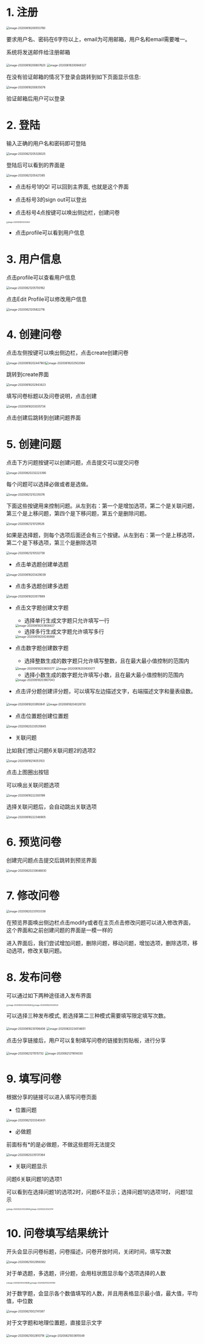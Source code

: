 # 1. 注册

<img src="../miaochenlu.github.io/assets/images/image-20200618200553780.png" alt="image-20200618200553780" style="zoom:50%;" />

要求用户名、密码在6字符以上，email为可用邮箱，用户名和email需要唯一。

系统将发送邮件给注册邮箱

<img src="../miaochenlu.github.io/assets/images/image-20200618200607620.png" alt="image-20200618200607620" style="zoom:50%;" />

<img src="../miaochenlu.github.io/assets/images/image-20200618200948327.png" alt="image-20200618200948327" style="zoom:50%;" />

在没有验证邮箱的情况下登录会跳转到如下页面显示信息:



<img src="../miaochenlu.github.io/assets/images/image-20200618200835076.png" alt="image-20200618200835076" style="zoom:50%;" />

验证邮箱后用户可以登录



# 2. 登陆

输入正确的用户名和密码即可登陆

<img src="../miaochenlu.github.io/assets/images/image-20200621205328025.png" alt="image-20200621205328025" style="zoom:50%;" />

登陆后可以看到的界面是

<img src="../miaochenlu.github.io/assets/images/image-20200621205421385.png" alt="image-20200621205421385" style="zoom:50%;" />

* 点击标号1的Q! 可以回到主界面, 也就是这个界面

* 点击标号3的sign out可以登出

* 点击标号4点按键可以唤出侧边栏，创建问卷

<img src="../miaochenlu.github.io/assets/images/image-20200618202502064.png" alt="image-20200618202502064" style="zoom:30%;" />

* 点击profile可以看到用户信息



# 3. 用户信息

点击profile可以查看用户信息

<img src="../miaochenlu.github.io/assets/images/image-20200621205700162.png" alt="image-20200621205700162" style="zoom:50%;" />

 点击Edit Profile可以修改用户信息

<img src="../miaochenlu.github.io/assets/images/image-20200621205822716.png" alt="image-20200621205822716" style="zoom:50%;" />



# 4. 创建问卷

点击左侧按键可以唤出侧边栏，点击create创建问卷

<img src="../miaochenlu.github.io/assets/images/image-20200618202447903.png" alt="image-20200618202447903" style="zoom:50%;" /><img src="../miaochenlu.github.io/assets/images/image-20200618202502064.png" alt="image-20200618202502064" style="zoom:50%;" />

跳转到create界面 

<img src="../miaochenlu.github.io/assets/images/image-20200618202943423.png" alt="image-20200618202943423" style="zoom:50%;" />

填写问卷标题以及问卷说明，点击创建

<img src="../miaochenlu.github.io/assets/images/image-20200618203035734.png" alt="image-20200618203035734" style="zoom:50%;" />

点击创建后跳转到创建问题界面





# 5. 创建问题

点击下方问题按键可以创建问题，点击提交可以提交问卷

<img src="../miaochenlu.github.io/assets/images/image-20200620232223390.png" alt="image-20200620232223390" style="zoom:50%;" />

每个问题可以选择必做或者是选做。

<img src="../miaochenlu.github.io/assets/images/image-20200621210235076.png" alt="image-20200621210235076" style="zoom:50%;" />

下面这些按键用来控制问题。从左到右：第一个是增加选项，第二个是关联问题，第三个是上移问题，第四个是下移问题，第五个是删除问题。

<img src="../miaochenlu.github.io/assets/images/image-20200621210129526.png" alt="image-20200621210129526" style="zoom:50%;" />

如果是选择题，则每个选项后面还会有三个按键。从左到右：第一个是上移选项，第二个是下移选项，第三个是删除选项

<img src="../miaochenlu.github.io/assets/images/image-20200621210532738.png" alt="image-20200621210532738" style="zoom:50%;" />



<br>

* 点击单选题创建单选题

<img src="../miaochenlu.github.io/assets/images/image-20200618203429039.png" alt="image-20200618203429039" style="zoom:50%;" />

* 点击多选题创建多选题

<img src="../miaochenlu.github.io/assets/images/image-20200618203517889.png" alt="image-20200618203517889" style="zoom:50%;" />

* 点击文字题创建文字题

  * 选择单行生成文字题只允许填写一行

  <img src="../miaochenlu.github.io/assets/images/image-20200618203608427.png" alt="image-20200618203608427" style="zoom:50%;" />

  * 选择多行生成文字题允许填写多行

  <img src="../miaochenlu.github.io/assets/images/image-20200618204246868.png" alt="image-20200618204246868" style="zoom:50%;" />

* 点击数字题创建数字题

  * 选择整数生成的数字题只允许填写整数，且在最大最小值控制的范围内

  <img src="../miaochenlu.github.io/assets/images/image-20200618203800377.png" alt="image-20200618203800377" style="zoom:50%;" />

  <img src="../miaochenlu.github.io/assets/images/image-20200618203830077.png" alt="image-20200618203830077" style="zoom:50%;" />

  * 选择小数生成的数字题允许填写小数，且在最大最小值控制的范围内

  <img src="../miaochenlu.github.io/assets/images/image-20200618203907043.png" alt="image-20200618203907043" style="zoom:50%;" />

* 点击评分题创建评分题，可以填写左边描述文字，右端描述文字和量表级数。

<img src="../miaochenlu.github.io/assets/images/image-20200618203950841.png" alt="image-20200618203950841" style="zoom:50%;" />

<img src="../miaochenlu.github.io/assets/images/image-20200618204028730.png" alt="image-20200618204028730" style="zoom:50%;" />

* 点击位置题创建位置题

<img src="../miaochenlu.github.io/assets/images/image-20200620233535645.png" alt="image-20200620233535645" style="zoom:50%;" />

* 关联问题

比如我们想让问题6关联问题2的选项2

<img src="../miaochenlu.github.io/assets/images/image-20200618214053103.png" alt="image-20200618214053103" style="zoom:50%;" />

点击上图圈出按钮

可以唤出关联问题选项

<img src="../miaochenlu.github.io/assets/images/image-20200618222300199.png" alt="image-20200618222300199" style="zoom:50%;" />

选择关联问题后，会自动跳出关联选项

<img src="../miaochenlu.github.io/assets/images/image-20200618222346905.png" alt="image-20200618222346905" style="zoom:50%;" />

# 6. 预览问卷

创建完问题点击提交后跳转到预览界面

<img src="../miaochenlu.github.io/assets/images/image-20200620233646830.png" alt="image-20200620233646830" style="zoom:50%;" />

# 7. 修改问卷



<img src="../miaochenlu.github.io/assets/images/image-20200620233103338.png" alt="image-20200620233103338" style="zoom:50%;" />

在预览界面唤出侧边栏点击modify或者在主页点击修改问题可以进入修改界面，这个界面和之前创建问题的界面是一模一样的

进入界面后，我们尝试增加问题，删除问题，移动问题，增加选项，删除选项，移动选项，修改关联问题。



# 8. 发布问卷

可以通过如下两种途径进入发布界面

<img src="../miaochenlu.github.io/assets/images/image-20200620234236262.png" alt="image-20200620234236262" style="zoom:33%;" /><img src="../miaochenlu.github.io/assets/images/image-20200618225529524.png" alt="image-20200618225529524" style="zoom:33%;" />



可以选择三种发布模式, 若选择第二三种模式需要填写限定填写次数。

<img src="../miaochenlu.github.io/assets/images/image-20200618230106406.png" alt="image-20200618230106406" style="zoom:50%;" />

<img src="../miaochenlu.github.io/assets/images/image-20200620234514651.png" alt="image-20200620234514651" style="zoom:50%;" />

点击分享链接后，用户可以复制填写问卷的链接到剪贴板，进行分享

<img src="../miaochenlu.github.io/assets/images/image-20200621211515732.png" alt="image-20200621211515732" style="zoom:50%;" />

<img src="../miaochenlu.github.io/assets/images/image-20200621211614030.png" alt="image-20200621211614030" style="zoom:50%;" />

# 9.  填写问卷

根据分享的链接可以进入填写问卷页面

* 位置问题

<img src="../miaochenlu.github.io/assets/images/image-20200621203340431.png" alt="image-20200621203340431" style="zoom:50%;" />

* 必做题

前面标有*的是必做题，不做这些题将无法提交

<img src="../miaochenlu.github.io/assets/images/image-20200620235131364.png" alt="image-20200620235131364" style="zoom:50%;" />

* 关联问题显示

问题6关联问题1的选项1

可以看到在选择问题1的选项2时，问题6不显示；选择问题1的选项1时， 问题1显示

<img src="../miaochenlu.github.io/assets/images/image-20200620235548984.png" alt="image-20200620235548984" style="zoom:30%;" /><img src="../miaochenlu.github.io/assets/images/image-20200620235633114.png" alt="image-20200620235633114" style="zoom:30%;" />

# 10. 问卷填写结果统计

开头会显示问卷标题，问卷描述，问卷开放时间，关闭时间，填写次数

<img src="../miaochenlu.github.io/assets/images/image-20200621002958382.png" alt="image-20200621002958382" style="zoom:50%;" />

对于单选题，多选题，评分题，会用柱状图显示每个选项选择的人数

<img src="../miaochenlu.github.io/assets/images/image-20200621002308685.png" alt="image-20200621002308685" style="zoom:30%;" /><img src="../miaochenlu.github.io/assets/images/image-20200621002351080.png" alt="image-20200621002351080" style="zoom:33%;" />



对于数字题，会显示各个数值填写的人数，并且用表格显示最小值，最大值，平均值，中位数

<img src="../miaochenlu.github.io/assets/images/image-20200621002741387.png" alt="image-20200621002741387" style="zoom:50%;" />

对于文字题和地理位置题，直接显示文字

<img src="../miaochenlu.github.io/assets/images/image-20200621002810718.png" alt="image-20200621002810718" style="zoom:50%;" />

<img src="../miaochenlu.github.io/assets/images/image-20200621003615549.png" alt="image-20200621003615549" style="zoom:50%;" />

### 